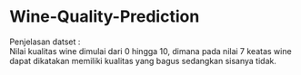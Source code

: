# Wine-Quality-Prediction

Penjelasan datset :  
Nilai kualitas wine dimulai dari 0 hingga 10, dimana pada nilai 7 keatas wine dapat dikatakan memiliki kualitas yang bagus sedangkan sisanya tidak.
